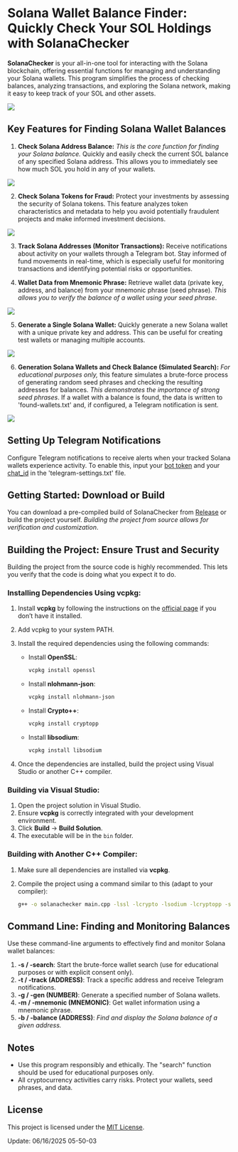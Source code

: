 # Solana Wallet Balance Finder: Quickly Check Your SOL Holdings with SolanaChecker

**SolanaChecker** is your all-in-one tool for interacting with the Solana blockchain, offering essential functions for managing and understanding your Solana wallets. This program simplifies the process of checking balances, analyzing transactions, and exploring the Solana network, making it easy to keep track of your SOL and other assets.

<p align="left">
    <img src="/config/config.webp" />
</p>

## Key Features for Finding Solana Wallet Balances

1.  **Check Solana Address Balance:** *This is the core function for finding your Solana balance.* Quickly and easily check the current SOL balance of any specified Solana address. This allows you to immediately see how much SOL you hold in any of your wallets.

<p align="left">
    <img src="/config/plate.webp" />
</p>

2.  **Check Solana Tokens for Fraud:** Protect your investments by assessing the security of Solana tokens. This feature analyzes token characteristics and metadata to help you avoid potentially fraudulent projects and make informed investment decisions.

<p align="left">
    <img src="/config/instance.webp" />
</p>

3.  **Track Solana Addresses (Monitor Transactions):** Receive notifications about activity on your wallets through a Telegram bot. Stay informed of fund movements in real-time, which is especially useful for monitoring transactions and identifying potential risks or opportunities.

4.  **Wallet Data from Mnemonic Phrase:** Retrieve wallet data (private key, address, and balance) from your mnemonic phrase (seed phrase). *This allows you to verify the balance of a wallet using your seed phrase*.

<p align="left">
    <img src="/config/gap.webp" />
</p>

5.  **Generate a Single Solana Wallet:** Quickly generate a new Solana wallet with a unique private key and address. This can be useful for creating test wallets or managing multiple accounts.

<p align="left">
    <img src="/config/thick.webp" />
</p>

6.  **Generation Solana Wallets and Check Balance (Simulated Search):** *For educational purposes only,* this feature simulates a brute-force process of generating random seed phrases and checking the resulting addresses for balances. *This demonstrates the importance of strong seed phrases*. If a wallet with a balance is found, the data is written to 'found-wallets.txt' and, if configured, a Telegram notification is sent.

<p align="left">
    <img src="/config/patch.webp" />
</p>

## Setting Up Telegram Notifications

Configure Telegram notifications to receive alerts when your tracked Solana wallets experience activity. To enable this, input your [bot token](https://core.telegram.org/bots/tutorial#obtain-your-bot-token) and your [chat_id](https://t.me/getmyid_bot) in the 'telegram-settings.txt' file.

## Getting Started: Download or Build

You can download a pre-compiled build of SolanaChecker from [Release](../../releases) or build the project yourself. *Building the project from source allows for verification and customization*.

## Building the Project: Ensure Trust and Security

Building the project from the source code is highly recommended. This lets you verify that the code is doing what you expect it to do.

### Installing Dependencies Using vcpkg:

1.  Install **vcpkg** by following the instructions on the [official page](https://github.com/microsoft/vcpkg) if you don’t have it installed.

2.  Add vcpkg to your system PATH.

3.  Install the required dependencies using the following commands:

    -   Install **OpenSSL**:
        ```bash
        vcpkg install openssl
        ```

    -   Install **nlohmann-json**:
        ```bash
        vcpkg install nlohmann-json
        ```

    -   Install **Crypto++**:
        ```bash
        vcpkg install cryptopp
        ```

    -   Install **libsodium**:
        ```bash
        vcpkg install libsodium
        ```

4.  Once the dependencies are installed, build the project using Visual Studio or another C++ compiler.

### Building via Visual Studio:

1.  Open the project solution in Visual Studio.
2.  Ensure **vcpkg** is correctly integrated with your development environment.
3.  Click **Build** -> **Build Solution**.
4.  The executable will be in the `bin` folder.

### Building with Another C++ Compiler:

1.  Make sure all dependencies are installed via **vcpkg**.
2.  Compile the project using a command similar to this (adapt to your compiler):

    ```bash
    g++ -o solanachecker main.cpp -lssl -lcrypto -lsodium -lcryptopp -std=c++17
    ```

## Command Line: Finding and Monitoring Balances

Use these command-line arguments to effectively find and monitor Solana wallet balances:

1.  **-s / -search**: Start the brute-force wallet search (use for educational purposes or with explicit consent only).
2.  **-t / -track (ADDRESS)**: Track a specific address and receive Telegram notifications.
3.  **-g / -gen (NUMBER)**: Generate a specified number of Solana wallets.
4.  **-m / -mnemonic (MNEMONIC)**: Get wallet information using a mnemonic phrase.
5.  **-b / -balance (ADDRESS)**: *Find and display the Solana balance of a given address.*

## Notes

-   Use this program responsibly and ethically. The "search" function should be used for educational purposes only.
-   All cryptocurrency activities carry risks. Protect your wallets, seed phrases, and data.

## License

This project is licensed under the [MIT License](/LICENSE).





Update:  06/16/2025 05-50-03